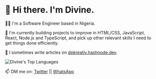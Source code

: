 # 👋 Hi there. I'm Divine.

👨‍💻 I'm a Software Engineer based in Nigeria.<br>

🌱 I'm currently building projects to improve in HTML/CSS, JavaScript, React, Node.js and TypeScript, and pick up other relevant skills I need to get things done efficiently.

📝 I sometimes write articles on [dpkreativ.hashnode.dev](https://dpkreativ.hashnode.dev).

![Divine's Top Languages](https://github-readme-stats.vercel.app/api/top-langs/?username=dpkreativ&layout=compact&langs_count=6)

📫 DM me on: [Twitter](https://twitter.com/dpkreativ) || [WhatsApp](https://wa.me/2349021824073)

<!--
**dpkreativ/dpkreativ** is a ✨ _special_ ✨ repository because its `README.md` (this file) appears on your GitHub profile.

Here are some ideas to get you started:

- 🔭 I’m currently working on ...
- 🌱 I’m currently learning ...
- 👯 I’m looking to collaborate on ...
- 🤔 I’m looking for help with ...
- 💬 Ask me about ...
- 📫 How to reach me: ...
- 😄 Pronouns: ...
- ⚡ Fun fact: ...
-->
